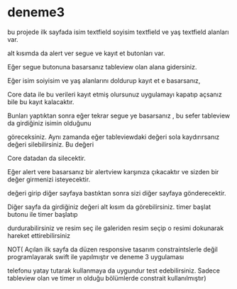 # deneme3

bu projede ilk sayfada isim textfield soyisim textfield ve yaş textfield alanları var.

alt kısımda da alert ver segue ve kayıt et butonları var.

Eğer segue butonuna basarsanız tableview olan alana gidersiniz.

Eğer isim soiyisim ve yaş alanlarını doldurup kayıt et e basarsanız,

Core data ile bu verileri kayıt etmiş olursunuz uygulamayı kapatıp açsanız bile bu kayıt kalacaktır.

Bunları yaptıktan sonra eğer tekrar segue ye basarsanız , bu sefer tableview da girdiğiniz isimin olduğunu

göreceksiniz. Aynı zamanda eğer tableviewdaki değeri sola kaydırırsanız değeri silebilirsiniz. Bu değeri 

Core datadan da silecektir.

Eğer alert vere basarsanız bir alertview karşınıza çıkacaktır ve sizden bir değer girmenizi isteyecektir.

değeri girip diğer sayfaya bastıktan sonra sizi diğer sayfaya gönderecektir.

Diğer sayfa da girdiğiniz değeri alt kısım da görebilirsiniz. timer başlat butonu ile timer başlatıp 

durdurabilirsiniz ve resim seç ile galeriden resim seçip o resimi dokunarak hareket ettirebilirsiniz

NOT( Açılan ilk sayfa da düzen responsive tasarım constraintslerle değil programlayarak swift ile yapılmıştır ve deneme 3 uygulaması 

telefonu yatay tutarak kullanmaya da uygundur test edebilirsiniz. Sadece tableview olan ve timer ın olduğu bölümlerde constrait kullanılmıştır)
